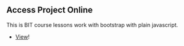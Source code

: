 ## Access Project Online

This is BIT course lessons work with bootstrap with plain javascript.

-   [View](https://gymmed.github.io/BIT-2048-Game/)!
